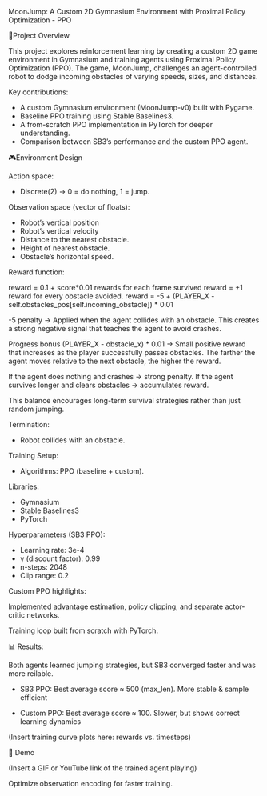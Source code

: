 MoonJump: A Custom 2D Gymnasium Environment with Proximal Policy Optimization - PPO

📌Project Overview

This project explores reinforcement learning by creating a custom 2D game environment in Gymnasium and training agents using Proximal Policy Optimization (PPO).
The game, MoonJump, challenges an agent-controlled robot to dodge incoming obstacles of varying speeds, sizes, and distances.

Key contributions:
  - A custom Gymnasium environment (MoonJump-v0) built with Pygame.
  - Baseline PPO training using Stable Baselines3.
  - A from-scratch PPO implementation in PyTorch for deeper understanding.
  - Comparison between SB3’s performance and the custom PPO agent.


🎮Environment Design

Action space:
  - Discrete(2) → 0 = do nothing, 1 = jump.

Observation space (vector of floats):
  - Robot’s vertical position
  - Robot’s vertical velocity
  - Distance to the nearest obstacle.
  - Height of nearest obstacle.
  - Obstacle’s horizontal speed.

Reward function:

  reward = 0.1 + score*0.01 rewards for each frame survived 
  reward = +1 reward for every obstacle avoided.
  reward = -5 + (PLAYER_X - self.obstacles_pos[self.incoming_obstacle]) * 0.01


-5 penalty → Applied when the agent collides with an obstacle. This creates a strong negative signal that teaches the agent to avoid crashes.

Progress bonus (PLAYER_X - obstacle_x) * 0.01 → Small positive reward that increases as the player successfully passes obstacles. The farther the agent moves relative to the next obstacle, the higher the reward.

If the agent does nothing and crashes → strong penalty.
If the agent survives longer and clears obstacles → accumulates reward.

This balance encourages long-term survival strategies rather than just random jumping.

Termination:
  - Robot collides with an obstacle.

Training Setup:
  - Algorithms: PPO (baseline + custom).

Libraries:
  - Gymnasium
  - Stable Baselines3
  - PyTorch

Hyperparameters (SB3 PPO):
  - Learning rate: 3e-4
  - γ (discount factor): 0.99
  - n-steps: 2048
  - Clip range: 0.2

Custom PPO highlights:

Implemented advantage estimation, policy clipping, and separate actor-critic networks.

Training loop built from scratch with PyTorch.

📊 Results:

Both agents learned jumping strategies, but SB3 converged faster and was more reilable.
  - SB3 PPO: Best average score ≈ 500 (max_len).
    More stable & sample efficient
    
  - Custom PPO: Best average score ≈ 100.
    Slower, but shows correct learning dynamics



(Insert training curve plots here: rewards vs. timesteps)

🎥 Demo

(Insert a GIF or YouTube link of the trained agent playing)


Optimize observation encoding for faster training.
